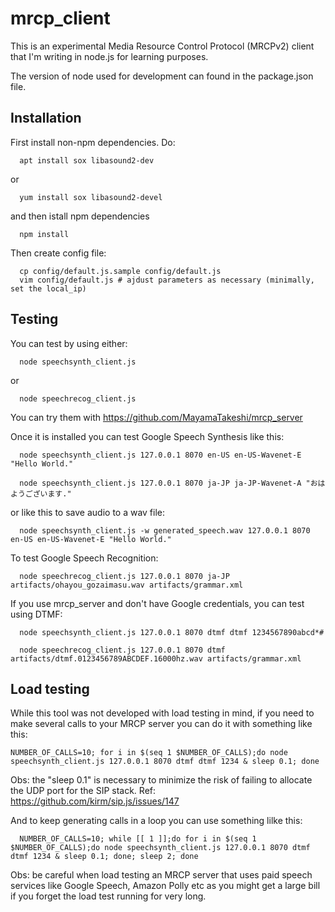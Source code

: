 # mrcp_client

This is an experimental Media Resource Control Protocol (MRCPv2) client that I'm writing in node.js for learning purposes.

The version of node used for development can found in the package.json file.

## Installation

First install non-npm dependencies. Do:

```
  apt install sox libasound2-dev
```
or
```
  yum install sox libasound2-devel
```

and then istall npm dependencies
```
  npm install
```

Then create config file:
```
  cp config/default.js.sample config/default.js
  vim config/default.js # ajdust parameters as necessary (minimally, set the local_ip)
```

## Testing

You can test by using either:
```
  node speechsynth_client.js
```
or
```
  node speechrecog_client.js
```

You can try them with https://github.com/MayamaTakeshi/mrcp_server

Once it is installed you can test Google Speech Synthesis like this:
```
  node speechsynth_client.js 127.0.0.1 8070 en-US en-US-Wavenet-E "Hello World."

  node speechsynth_client.js 127.0.0.1 8070 ja-JP ja-JP-Wavenet-A "おはようございます."
```
or like this to save audio to a wav file:
```
  node speechsynth_client.js -w generated_speech.wav 127.0.0.1 8070 en-US en-US-Wavenet-E "Hello World."
```

To test Google Speech Recognition:
```
  node speechrecog_client.js 127.0.0.1 8070 ja-JP artifacts/ohayou_gozaimasu.wav artifacts/grammar.xml
```

If you use mrcp_server and don't have Google credentials, you can test using DTMF:
```
  node speechsynth_client.js 127.0.0.1 8070 dtmf dtmf 1234567890abcd*#

  node speechrecog_client.js 127.0.0.1 8070 dtmf artifacts/dtmf.0123456789ABCDEF.16000hz.wav artifacts/grammar.xml
```

## Load testing

While this tool was not developed with load testing in mind, if you need to make several calls to your MRCP server you can do it with something like this:
```
NUMBER_OF_CALLS=10; for i in $(seq 1 $NUMBER_OF_CALLS);do node speechsynth_client.js 127.0.0.1 8070 dtmf dtmf 1234 & sleep 0.1; done
```
  Obs: the "sleep 0.1" is necessary to minimize the risk of failing to allocate the UDP port for the SIP stack. Ref: https://github.com/kirm/sip.js/issues/147

And to keep generating calls in a loop you can use something lilke this:
```
  NUMBER_OF_CALLS=10; while [[ 1 ]];do for i in $(seq 1 $NUMBER_OF_CALLS);do node speechsynth_client.js 127.0.0.1 8070 dtmf dtmf 1234 & sleep 0.1; done; sleep 2; done
```

Obs: be careful when load testing an MRCP server that uses paid speech services like Google Speech, Amazon Polly etc as you might get a large bill if you forget the load test running for very long.


